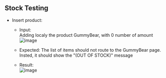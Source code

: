 ## Stock Testing
* Insert product:<br>
  * Input:<br>
    Adding localy the product GummyBear, with 0 number of amount <br>
    ![image](https://user-images.githubusercontent.com/47069208/124358098-1faf8880-dbf5-11eb-992a-80d9dda67011.png)

  * Expected: The list of items should not route to the GummyBear page. Insted, it should show the "(OUT OF STOCK)" message<br>
  * Result: <br>
  ![image](https://user-images.githubusercontent.com/47069208/124358178-7fa62f00-dbf5-11eb-9a9a-e6bfa6a17bf5.png)
